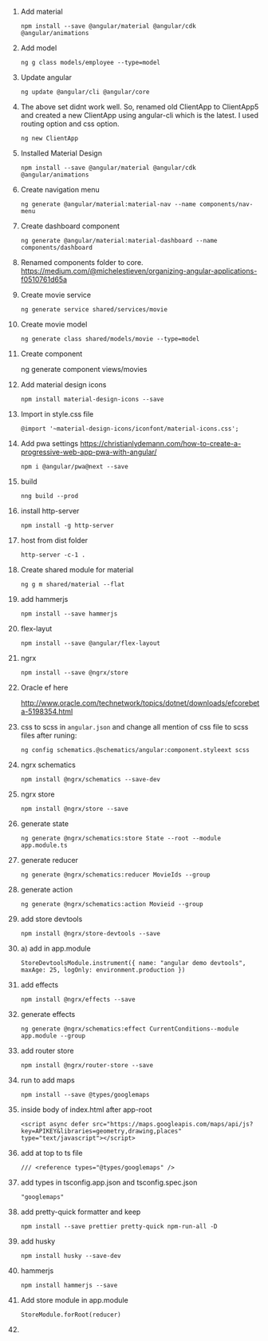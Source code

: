 1. Add material

   `npm install --save @angular/material @angular/cdk @angular/animations`

2. Add model

   `ng g class models/employee --type=model`

3. Update angular

   `ng update @angular/cli @angular/core`

4. The above set didnt work well. So, renamed old ClientApp to ClientApp5 and created a new ClientApp using angular-cli which is the latest. I used routing option and css option.

   `ng new ClientApp`

5. Installed Material Design

   `npm install --save @angular/material @angular/cdk @angular/animations`

6. Create navigation menu

   `ng generate @angular/material:material-nav --name components/nav-menu`

7. Create dashboard component

   `ng generate @angular/material:material-dashboard --name components/dashboard`

8. Renamed components folder to core. https://medium.com/@michelestieven/organizing-angular-applications-f0510761d65a

9. Create movie service

   `ng generate service shared/services/movie`

10. Create movie model

    `ng generate class shared/models/movie --type=model`

11. Create component

    ng generate component views/movies

12. Add material design icons

    `npm install material-design-icons --save`

13. Import in style.css file

    `@import '~material-design-icons/iconfont/material-icons.css';`

14. Add pwa settings https://christianlydemann.com/how-to-create-a-progressive-web-app-pwa-with-angular/

    `npm i @angular/pwa@next --save`

15. build

    `nng build --prod`

16. install http-server

    `npm install -g http-server`

17. host from dist folder

    `http-server -c-1 .`

18. Create shared module for material

    `ng g m shared/material --flat`

19. add hammerjs

    `npm install --save hammerjs`

20. flex-layut

    `npm install --save @angular/flex-layout`

21. ngrx

    `npm install --save @ngrx/store`

22. Oracle ef here

    http://www.oracle.com/technetwork/topics/dotnet/downloads/efcorebeta-5198354.html

23. css to scss in `angular.json` and change all mention of css file to scss files after runing:

    `ng config schematics.@schematics/angular:component.styleext scss`

24. ngrx schematics

    `npm install @ngrx/schematics --save-dev`

25. ngrx store

    `npm install @ngrx/store --save`

26. generate state

    `ng generate @ngrx/schematics:store State --root --module app.module.ts`

27. generate reducer

    `ng generate @ngrx/schematics:reducer MovieIds --group`

28. generate action

    `ng generate @ngrx/schematics:action Movieid --group`

29. add store devtools

    `npm install @ngrx/store-devtools --save`

30. a) add in app.module

    `StoreDevtoolsModule.instrument({ name: "angular demo devtools", maxAge: 25, logOnly: environment.production })`

31. add effects

    `npm install @ngrx/effects --save`

32. generate effects

    `ng generate @ngrx/schematics:effect CurrentConditions--module app.module --group`

33. add router store

    `npm install @ngrx/router-store --save`

34. run to add maps

    `npm install --save @types/googlemaps`

35. inside body of index.html after app-root

    `<script async defer src="https://maps.googleapis.com/maps/api/js?key=APIKEY&libraries=geometry,drawing,places" type="text/javascript"></script>`

36. add at top to ts file

    `/// <reference types="@types/googlemaps" />`

37. add types in tsconfig.app.json and tsconfig.spec.json

    `"googlemaps"`

38. add pretty-quick formatter and keep

    `npm install --save prettier pretty-quick npm-run-all -D`

39. add husky

    `npm install husky --save-dev`

40. hammerjs

    `npm install hammerjs --save`

41. Add store module in app.module

    `StoreModule.forRoot(reducer)`

42.
